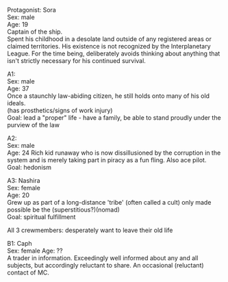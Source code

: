 Protagonist: Sora  
Sex: male  
Age: 19  
Captain of the ship.  
Spent his childhood in a desolate land outside of any registered areas or claimed territories. His existence is not recognized by the Interplanetary League. For the time being, deliberately avoids thinking about anything that isn't strictly necessary for his continued survival.

A1:  
Sex: male  
Age: 37  
Once a staunchly law-abiding citizen, he still holds onto many of his old ideals.  
(has prosthetics/signs of work injury)  
Goal: lead a "proper" life - have a family, be able to stand proudly under the purview of the law

A2:  
Sex: male  
Age: 24 
Rich kid runaway who is now dissillusioned by the corruption in the system and is merely taking part in piracy as a fun fling. Also ace pilot.  
Goal: hedonism

A3: Nashira  
Sex: female  
Age: 20  
Grew up as part of a long-distance 'tribe' (often called a cult) only made possible be the 
(superstitious?)(nomad)  
Goal: spiritual fulfillment

All 3 crewmembers: desperately want to leave their old life





B1: Caph  
Sex: female
Age: ??  
A trader in information. Exceedingly well informed about any and all subjects, but accordingly reluctant to share. An occasional (reluctant) contact of MC.